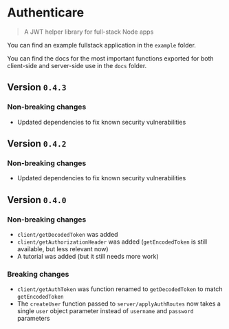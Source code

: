 # Authenticare

> A JWT helper library for full-stack Node apps

You can find an example fullstack application in the `example` folder.

You can find the docs for the most important functions exported for both client-side and server-side use in the `docs` folder.

## Version `0.4.3`

### Non-breaking changes

* Updated dependencies to fix known security vulnerabilities


## Version `0.4.2`

### Non-breaking changes

* Updated dependencies to fix known security vulnerabilities


## Version `0.4.0`

### Non-breaking changes

* `client/getDecodedToken` was added
* `client/getAuthorizationHeader` was added (`getEncodedToken` is still available, but less relevant now)
* A tutorial was added (but it still needs more work)

### Breaking changes

* `client/getAuthToken` was function renamed to `getDecodedToken` to match `getEncodedToken`
* The `createUser` function passed to `server/applyAuthRoutes` now takes a single `user` object parameter instead of `username` and `password` parameters
